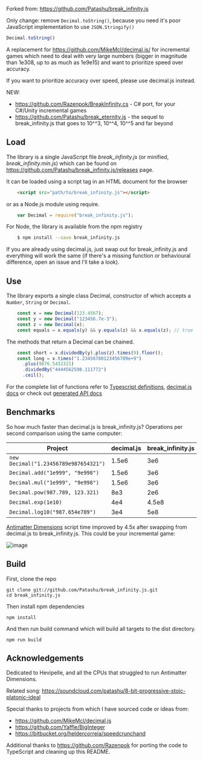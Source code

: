 Forked from: https://github.com/Patashu/break_infinity.js

Only change: remove `Decimal.toString()`, because you need it's poor JavaScript implementation to use `JSON.Stringify()`

```javascript
Decimal.toString()
```


A replacement for https://github.com/MikeMcl/decimal.js/ for incremental games which need
to deal with very large numbers (bigger in magnitude than 1e308, up to as much as 1e9e15)
and want to prioritize speed over accuracy.

If you want to prioritize accuracy over speed, please use decimal.js instead.

NEW:

- https://github.com/Razenpok/BreakInfinity.cs - C# port, for your C#/Unity incremental games
- https://github.com/Patashu/break_eternity.js - the sequel to break_infinity.js that goes to
10^^3, 10^^4, 10^^5 and far beyond

## Load

The library is a single JavaScript file *break_infinity.js* (or minified, *break_infinity.min.js*)
which can be found on https://github.com/Patashu/break_infinity.js/releases page.

It can be loaded using a script tag in an HTML document for the browser

```html
    <script src="path/to/break_infinity.js"></script>
```

or as a Node.js module using require.

```javascript
    var Decimal = require("break_infinity.js");
```

For Node, the library is available from the npm registry

```bash
    $ npm install --save break_infinity.js
```

If you are already using decimal.js, just swap out for break_infinity.js and everything will work
the same (if there's a missing function or behavioural difference, open an issue and I'll take a look).

## Use

The library exports a single class Decimal, constructor of which accepts a
`Number`, `String` or `Decimal`.

```javascript
    const x = new Decimal(123.4567);
    const y = new Decimal("123456.7e-3");
    const z = new Decimal(x);
    const equals = x.equals(y) && y.equals(z) && x.equals(z); // true
```

The methods that return a Decimal can be chained.

```javascript
    const short = x.dividedBy(y).plus(z).times(9).floor();
    const long = x.times("1.23456780123456789e+9")
      .plus(9876.5432321)
      .dividedBy("4444562598.111772")
      .ceil();
````

For the complete list of functions refer to
[Typescript definitions](https://github.com/Patashu/break_infinity.js/blob/master/break_infinity.d.ts),
[decimal.js docs](http://mikemcl.github.io/decimal.js/)
or check out
[generated API docs](https://patashu.github.io/break_infinity.js/classes/decimal.html)

## Benchmarks

So how much faster than decimal.js is break_infinity.js?
Operations per second comparison using the same computer:

| Project | decimal.js | break_infinity.js | Speedup |
|---------|------------|-------------------|---------|
| `new Decimal("1.23456789e987654321")` | 1.5e6 | 3e6   | 2x     |
| `Decimal.add("1e999", "9e998")`       | 1.5e6 | 3e6   | 15x    |
| `Decimal.mul("1e999", "9e998")`       | 1.5e6 | 3e6   | 66x    |
| `Decimal.pow(987.789, 123.321)`       | 8e3   | 2e6   | 250x   |
| `Decimal.exp(1e10)`                   | 4e4   | 4.5e8 | 11250x |
| `Decimal.log10("987.654e789")`        | 3e4   | 5e8   | 16666x |

[Antimatter Dimensions](https://github.com/IvarK/IvarK.github.io) script time
improved by 4.5x after swapping from decimal.js to break_infinity.js.
This could be your incremental game:

![image](https://user-images.githubusercontent.com/666597/33364256-b0dfb7da-d537-11e7-9469-b2857568a468.png)

## Build

First, clone the repo
```
git clone git://github.com/Patashu/break_infinity.js.git
cd break_infinity.js
```

Then install npm dependencies
```
npm install
```

And then run build command which will build all targets to the dist directory.
```
npm run build
```

## Acknowledgements

Dedicated to Hevipelle, and all the CPUs that struggled to run Antimatter Dimensions.

Related song: https://soundcloud.com/patashu/8-bit-progressive-stoic-platonic-ideal

Special thanks to projects from which I have sourced code or ideas from:

- https://github.com/MikeMcl/decimal.js
- https://github.com/Yaffle/BigInteger
- https://bitbucket.org/heldercorreia/speedcrunchand

Additional thanks to https://github.com/Razenpok for
porting the code to TypeScript and cleaning up this README.
